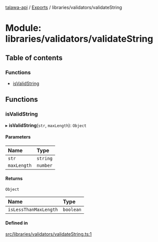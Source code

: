 [talawa-api](../README.md) / [Exports](../modules.md) / libraries/validators/validateString

# Module: libraries/validators/validateString

## Table of contents

### Functions

- [isValidString](libraries_validators_validateString.md#isvalidstring)

## Functions

### isValidString

▸ **isValidString**(`str`, `maxLength`): `Object`

#### Parameters

| Name | Type |
| :------ | :------ |
| `str` | `string` |
| `maxLength` | `number` |

#### Returns

`Object`

| Name | Type |
| :------ | :------ |
| `isLessThanMaxLength` | `boolean` |

#### Defined in

[src/libraries/validators/validateString.ts:1](https://github.com/PalisadoesFoundation/talawa-api/blob/e5f7a9d/src/libraries/validators/validateString.ts#L1)
